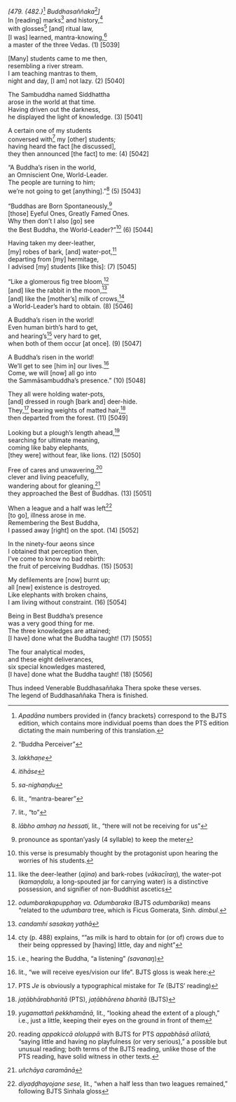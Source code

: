 *\[479. {482.}*[^1] *Buddhasaññaka*[^2]*\]*  
In \[reading\] marks[^3] and history,[^4]  
with glosses[^5] \[and\] ritual law,  
\[I was\] learned, mantra-knowing,[^6]  
a master of the three Vedas. (1) \[5039\]

\[Many\] students came to me then,  
resembling a river stream.  
I am teaching mantras to them,  
night and day, \[I am\] not lazy. (2) \[5040\]

The Sambuddha named Siddhattha  
arose in the world at that time.  
Having driven out the darkness,  
he displayed the light of knowledge. (3) \[5041\]

A certain one of my students  
conversed with[^7] my \[other\] students;  
having heard the fact \[he discussed\],  
they then announced \[the fact\] to me: (4) \[5042\]

“A Buddha’s risen in the world,  
an Omniscient One, World-Leader.  
The people are turning to him;  
we’re not going to get \[anything\].”[^8] (5) \[5043\]

“Buddhas are Born Spontaneously,[^9]  
\[those\] Eyeful Ones, Greatly Famed Ones.  
Why then don’t I also \[go\] see  
the Best Buddha, the World-Leader?”[^10] (6) \[5044\]

Having taken my deer-leather,  
\[my\] robes of bark, \[and\] water-pot,[^11]  
departing from \[my\] hermitage,  
I advised \[my\] students \[like this\]: (7) \[5045\]

“Like a glomerous fig tree bloom,[^12]  
\[and\] like the rabbit in the moon,[^13]  
\[and\] like the \[mother’s\] milk of crows,[^14]  
a World-Leader’s hard to obtain. (8) \[5046\]

A Buddha’s risen in the world!  
Even human birth’s hard to get,  
and hearing’s[^15] very hard to get,  
when both of them occur \[at once\]. (9) \[5047\]

A Buddha’s risen in the world!  
We’ll get to see \[him in\] our lives.[^16]  
Come, we will \[now\] all go into  
the Sammāsambuddha’s presence.” (10) \[5048\]

They all were holding water-pots,  
\[and\] dressed in rough \[bark and\] deer-hide.  
They,[^17] bearing weights of matted hair,[^18]  
then departed from the forest. (11) \[5049\]

Looking but a plough’s length ahead,[^19]  
searching for ultimate meaning,  
coming like baby elephants,  
\[they were\] without fear, like lions. (12) \[5050\]

Free of cares and unwavering,[^20]  
clever and living peacefully,  
wandering about for gleaning,[^21]  
they approached the Best of Buddhas. (13) \[5051\]

When a league and a half was left[^22]  
\[to go\], illness arose in me.  
Remembering the Best Buddha,  
I passed away \[right\] on the spot. (14) \[5052\]

In the ninety-four aeons since  
I obtained that perception then,  
I’ve come to know no bad rebirth:  
the fruit of perceiving Buddhas. (15) \[5053\]

My defilements are \[now\] burnt up;  
all \[new\] existence is destroyed.  
Like elephants with broken chains,  
I am living without constraint. (16) \[5054\]

Being in Best Buddha’s presence  
was a very good thing for me.  
The three knowledges are attained;  
\[I have\] done what the Buddha taught! (17) \[5055\]

The four analytical modes,  
and these eight deliverances,  
six special knowledges mastered,  
\[I have\] done what the Buddha taught! (18) \[5056\]

Thus indeed Venerable Buddhasaññaka Thera spoke these verses.  
The legend of Buddhasaññaka Thera is finished.

[^1]: *Apadāna* numbers provided in {fancy brackets} correspond to the
    BJTS edition, which contains more individual poems than does the PTS
    edition dictating the main numbering of this translation.

[^2]: “Buddha Perceiver”

[^3]: *lakkhaṇe*

[^4]: *itihāse*

[^5]: *sa-nighaṇḍu*

[^6]: lit., “mantra-bearer”

[^7]: lit., “to”

[^8]: *lābho amhaŋ na hessati,* lit., “there will not be receiving for
    us”

[^9]: pronounce as spontan’yasly (4 syllable) to keep the meter

[^10]: this verse is presumably thought by the protagonist upon hearing
    the worries of his students.

[^11]: like the deer-leather (*ajina*) and bark-robes (*vākacīraŋ*)*,*
    the water-pot (*kamaṇḍalu*, a long-spouted jar for carrying water)
    is a distinctive possession, and signifier of non-Buddhist ascetics

[^12]: *odumbarakapupphaŋ va. Odumbaraka* (BJTS *odumbarika*) means
    “related to the *udumbara* tree, which is Ficus Gomerata, Sinh.
    *dimbul.*

[^13]: *candamhi sasakaŋ yathā*

[^14]: cty (p. 488) explains, “”as milk is hard to obtain for (or of)
    crows due to their being oppressed by \[having\] little, day and
    night”

[^15]: i.e., hearing the Buddha, “a listening” *(savanaŋ*)

[^16]: lit., “we will receive eyes/vision our life”. BJTS gloss is weak
    here:

[^17]: PTS *Je* is obviously a typographical mistake for *Te* (BJTS’
    reading)

[^18]: *jaṭābhārabharitā* (PTS), *jaṭābhārena bharitā* (BJTS)

[^19]: *yugamattañ pekkhamānā,* lit., “looking ahead the extent of a
    plough,” i.e., just a little, keeping their eyes on the ground in
    front of them

[^20]: reading *appakiccā aloluppā* with BJTS for PTS *appabhāsā
    alīlatā,* “saying little and having no playfulness (or very
    serious),” a possible but unusual reading; both terms of the BJTS
    reading, unlike those of the PTS reading, have solid witness in
    other texts.

[^21]: *uñchāya caramānā*

[^22]: *diyaḍḍhayojane sese,* lit., “when a half less than two leagues
    remained,” following BJTS Sinhala gloss
